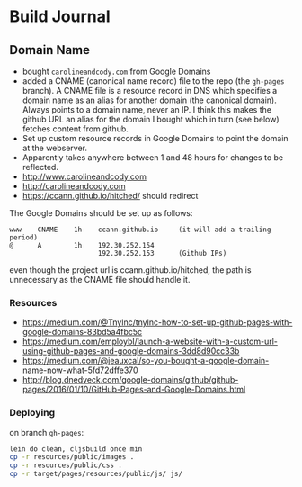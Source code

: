 # Build Journal

## Domain Name
- bought `carolineandcody.com` from Google Domains
- added a CNAME (canonical name record) file to the repo (the `gh-pages` branch). A CNAME
  file is a resource record in DNS which specifies a domain name as an alias for another
  domain (the canonical domain). Always points to a domain name, never an IP. I think
  this makes the github URL an alias for the domain I bought which in turn (see below)
  fetches content from github.
- Set up custom resource records in Google Domains to point the domain at the webserver.
- Apparently takes anywhere between 1 and 48 hours for changes to be reflected.
- http://www.carolineandcody.com
- http://carolineandcody.com
- https://ccann.github.io/hitched/ should redirect

The Google Domains should be set up as follows:

``` text
www    CNAME    1h    ccann.github.io     (it will add a trailing period)
@      A        1h    192.30.252.154
                      192.30.252.153      (Github IPs)
```

even though the project url is ccann.github.io/hitched, the path is unnecessary as the
CNAME file should handle it.

### Resources

- https://medium.com/@Tnylnc/tnylnc-how-to-set-up-github-pages-with-google-domains-83bd5a4fbc5c
- https://medium.com/employbl/launch-a-website-with-a-custom-url-using-github-pages-and-google-domains-3dd8d90cc33b
- https://medium.com/@jeauxcal/so-you-bought-a-google-domain-name-now-what-5fd72dffe370
- http://blog.dnedveck.com/google-domains/github/github-pages/2016/01/10/GitHub-Pages-and-Google-Domains.html


### Deploying

on branch `gh-pages`:

``` bash
lein do clean, cljsbuild once min
cp -r resources/public/images .
cp -r resources/public/css .
cp -r target/pages/resources/public/js/ js/
```
